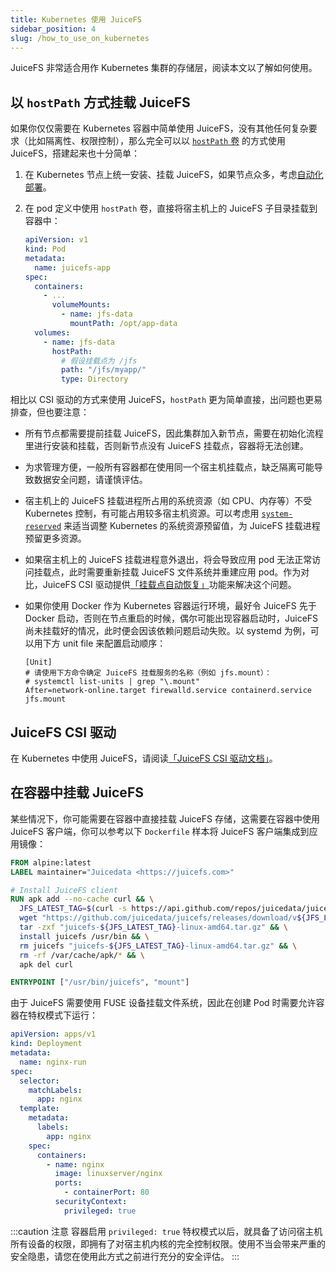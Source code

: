 ```yaml
---
title: Kubernetes 使用 JuiceFS
sidebar_position: 4
slug: /how_to_use_on_kubernetes
---
```


JuiceFS 非常适合用作 Kubernetes 集群的存储层，阅读本文以了解如何使用。

## 以 `hostPath` 方式挂载 JuiceFS

如果你仅仅需要在 Kubernetes 容器中简单使用 JuiceFS，没有其他任何复杂要求（比如隔离性、权限控制），那么完全可以以 [`hostPath` 卷](https://kubernetes.io/zh-cn/docs/concepts/storage/volumes/#hostpath) 的方式使用 JuiceFS，搭建起来也十分简单：

1. 在 Kubernetes 节点上统一安装、挂载 JuiceFS，如果节点众多，考虑[自动化部署](./automation.md)。
1. 在 pod 定义中使用 `hostPath` 卷，直接将宿主机上的 JuiceFS 子目录挂载到容器中：

   ```yaml {8-15}
   apiVersion: v1
   kind: Pod
   metadata:
     name: juicefs-app
   spec:
     containers:
       - ...
         volumeMounts:
           - name: jfs-data
             mountPath: /opt/app-data
     volumes:
       - name: jfs-data
         hostPath:
           # 假设挂载点为 /jfs
           path: "/jfs/myapp/"
           type: Directory
   ```

相比以 CSI 驱动的方式来使用 JuiceFS，`hostPath` 更为简单直接，出问题也更易排查，但也要注意：

* 所有节点都需要提前挂载 JuiceFS，因此集群加入新节点，需要在初始化流程里进行安装和挂载，否则新节点没有 JuiceFS 挂载点，容器将无法创建。
* 为求管理方便，一般所有容器都在使用同一个宿主机挂载点，缺乏隔离可能导致数据安全问题，请谨慎评估。
* 宿主机上的 JuiceFS 挂载进程所占用的系统资源（如 CPU、内存等）不受 Kubernetes 控制，有可能占用较多宿主机资源。可以考虑用 [`system-reserved`](https://kubernetes.io/zh-cn/docs/tasks/administer-cluster/reserve-compute-resources/#system-reserved) 来适当调整 Kubernetes 的系统资源预留值，为 JuiceFS 挂载进程预留更多资源。
* 如果宿主机上的 JuiceFS 挂载进程意外退出，将会导致应用 pod 无法正常访问挂载点，此时需要重新挂载 JuiceFS 文件系统并重建应用 pod。作为对比，JuiceFS CSI 驱动提供[「挂载点自动恢复」](https://juicefs.com/docs/zh/csi/recover-failed-mountpoint)功能来解决这个问题。
* 如果你使用 Docker 作为 Kubernetes 容器运行环境，最好令 JuiceFS 先于 Docker 启动，否则在节点重启的时候，偶尔可能出现容器启动时，JuiceFS 尚未挂载好的情况，此时便会因该依赖问题启动失败。以 systemd 为例，可以用下方 unit file 来配置启动顺序：

  ```systemd title="/etc/systemd/system/docker.service.d/override.conf"
  [Unit]
  # 请使用下方命令确定 JuiceFS 挂载服务的名称（例如 jfs.mount）：
  # systemctl list-units | grep "\.mount"
  After=network-online.target firewalld.service containerd.service jfs.mount
  ```

## JuiceFS CSI 驱动

在 Kubernetes 中使用 JuiceFS，请阅读[「JuiceFS CSI 驱动文档」](https://juicefs.com/docs/zh/csi/introduction)。

## 在容器中挂载 JuiceFS

某些情况下，你可能需要在容器中直接挂载 JuiceFS 存储，这需要在容器中使用 JuiceFS 客户端，你可以参考以下 `Dockerfile` 样本将 JuiceFS 客户端集成到应用镜像：

```dockerfile title="Dockerfile"
FROM alpine:latest
LABEL maintainer="Juicedata <https://juicefs.com>"

# Install JuiceFS client
RUN apk add --no-cache curl && \
  JFS_LATEST_TAG=$(curl -s https://api.github.com/repos/juicedata/juicefs/releases/latest | grep 'tag_name' | cut -d '"' -f 4 | tr -d 'v') && \
  wget "https://github.com/juicedata/juicefs/releases/download/v${JFS_LATEST_TAG}/juicefs-${JFS_LATEST_TAG}-linux-amd64.tar.gz" && \
  tar -zxf "juicefs-${JFS_LATEST_TAG}-linux-amd64.tar.gz" && \
  install juicefs /usr/bin && \
  rm juicefs "juicefs-${JFS_LATEST_TAG}-linux-amd64.tar.gz" && \
  rm -rf /var/cache/apk/* && \
  apk del curl

ENTRYPOINT ["/usr/bin/juicefs", "mount"]
```

由于 JuiceFS 需要使用 FUSE 设备挂载文件系统，因此在创建 Pod 时需要允许容器在特权模式下运行：

```yaml {19-20}
apiVersion: apps/v1
kind: Deployment
metadata:
  name: nginx-run
spec:
  selector:
    matchLabels:
      app: nginx
  template:
    metadata:
      labels:
        app: nginx
    spec:
      containers:
        - name: nginx
          image: linuxserver/nginx
          ports:
            - containerPort: 80
          securityContext:
            privileged: true
```

:::caution 注意
容器启用 `privileged: true` 特权模式以后，就具备了访问宿主机所有设备的权限，即拥有了对宿主机内核的完全控制权限。使用不当会带来严重的安全隐患，请您在使用此方式之前进行充分的安全评估。
:::

